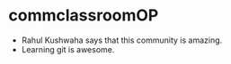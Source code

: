 # commclassroomOP

- Rahul Kushwaha says that this community is amazing.
- Learning git is awesome.
